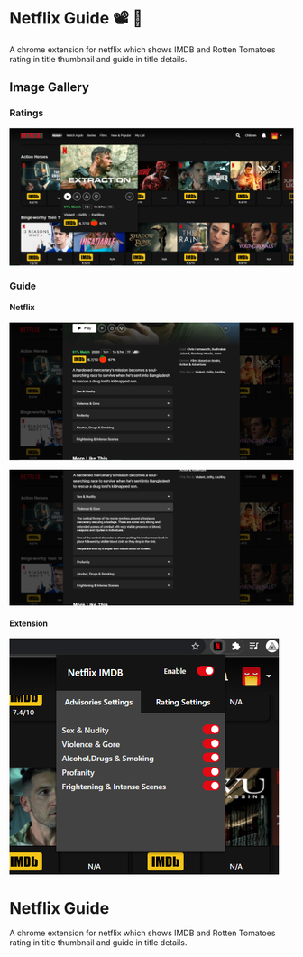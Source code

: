
# Netflix Guide 📽 🍿

A chrome extension for netflix which shows IMDB and Rotten Tomatoes rating in title thumbnail and guide in title details.


## Image Gallery
### Ratings 
![App Screenshot](https://github.com/gagancodes2002/netflix-guide/raw/main/readme/scr_1.png)
### Guide
#### Netflix
![App Screenshot](https://github.com/gagancodes2002/netflix-guide/raw/main/readme/scr_2.png)

![App Screenshot](https://github.com/gagancodes2002/netflix-guide/raw/main/readme/scr_3.png)
 #### Extension
![App Screenshot](https://github.com/gagancodes2002/netflix-guide/raw/main/readme/scr_4.png)





# Netflix Guide

A chrome extension for netflix which shows IMDB and Rotten Tomatoes rating in title thumbnail and guide in title details.

